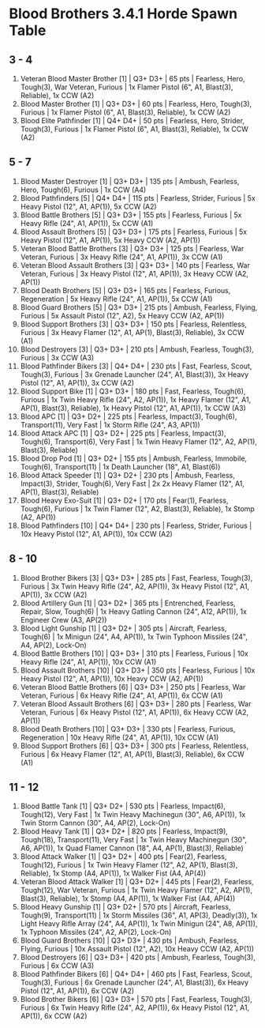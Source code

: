 # Blood Brothers 3.4.1 Horde Spawn Table

## 3 - 4

1. Veteran Blood Master Brother [1] | Q3+ D3+ | 65 pts | Fearless, Hero, Tough(3), War Veteran, Furious | 1x Flamer Pistol (6", A1, Blast(3), Reliable), 1x CCW (A2)
1. Blood Master Brother [1] | Q3+ D3+ | 60 pts | Fearless, Hero, Tough(3), Furious | 1x Flamer Pistol (6", A1, Blast(3), Reliable), 1x CCW (A2)
1. Blood Elite Pathfinder [1] | Q4+ D4+ | 50 pts | Fearless, Hero, Strider, Tough(3), Furious | 1x Flamer Pistol (6", A1, Blast(3), Reliable), 1x CCW (A2)

## 5 - 7

1. Blood Master Destroyer [1] | Q3+ D3+ | 135 pts | Ambush, Fearless, Hero, Tough(6), Furious | 1x CCW (A4)
1. Blood Pathfinders [5] | Q4+ D4+ | 115 pts | Fearless, Strider, Furious | 5x Heavy Pistol (12", A1, AP(1)), 5x CCW (A2)
1. Blood Battle Brothers [5] | Q3+ D3+ | 155 pts | Fearless, Furious | 5x Heavy Rifle (24", A1, AP(1)), 5x CCW (A1)
1. Blood Assault Brothers [5] | Q3+ D3+ | 175 pts | Fearless, Furious | 5x Heavy Pistol (12", A1, AP(1)), 5x Heavy CCW (A2, AP(1))
1. Veteran Blood Battle Brothers [3] | Q3+ D3+ | 125 pts | Fearless, War Veteran, Furious | 3x Heavy Rifle (24", A1, AP(1)), 3x CCW (A1)
1. Veteran Blood Assault Brothers [3] | Q3+ D3+ | 140 pts | Fearless, War Veteran, Furious | 3x Heavy Pistol (12", A1, AP(1)), 3x Heavy CCW (A2, AP(1))
1. Blood Death Brothers [5] | Q3+ D3+ | 165 pts | Fearless, Furious, Regeneration | 5x Heavy Rifle (24", A1, AP(1)), 5x CCW (A1)
1. Blood Guard Brothers [5] | Q3+ D3+ | 215 pts | Ambush, Fearless, Flying, Furious | 5x Assault Pistol (12", A2), 5x Heavy CCW (A2, AP(1))
1. Blood Support Brothers [3] | Q3+ D3+ | 150 pts | Fearless, Relentless, Furious | 3x Heavy Flamer (12", A1, AP(1), Blast(3), Reliable), 3x CCW (A1)
1. Blood Destroyers [3] | Q3+ D3+ | 210 pts | Ambush, Fearless, Tough(3), Furious | 3x CCW (A3)
1. Blood Pathfinder Bikers [3] | Q4+ D4+ | 230 pts | Fast, Fearless, Scout, Tough(3), Furious | 3x Grenade Launcher (24", A1, Blast(3)), 3x Heavy Pistol (12", A1, AP(1)), 3x CCW (A2)
1. Blood Support Bike [1] | Q3+ D3+ | 180 pts | Fast, Fearless, Tough(6), Furious | 1x Twin Heavy Rifle (24", A2, AP(1)), 1x Heavy Flamer (12", A1, AP(1), Blast(3), Reliable), 1x Heavy Pistol (12", A1, AP(1)), 1x CCW (A3)
1. Blood APC [1] | Q3+ D2+ | 225 pts | Fearless, Impact(3), Tough(6), Transport(11), Very Fast | 1x Storm Rifle (24", A3, AP(1))
1. Blood Attack APC [1] | Q3+ D2+ | 225 pts | Fearless, Impact(3), Tough(6), Transport(6), Very Fast | 1x Twin Heavy Flamer (12", A2, AP(1), Blast(3), Reliable)
1. Blood Drop Pod [1] | Q3+ D2+ | 155 pts | Ambush, Fearless, Immobile, Tough(6), Transport(11) | 1x Death Launcher (18", A1, Blast(6))
1. Blood Attack Speeder [1] | Q3+ D2+ | 230 pts | Ambush, Fearless, Impact(3), Strider, Tough(6), Very Fast | 2x 2x Heavy Flamer (12", A1, AP(1), Blast(3), Reliable)
1. Blood Heavy Exo-Suit [1] | Q3+ D2+ | 170 pts | Fear(1), Fearless, Tough(6), Furious | 1x Twin Flamer (12", A2, Blast(3), Reliable), 1x Stomp (A2, AP(1))
1. Blood Pathfinders [10] | Q4+ D4+ | 230 pts | Fearless, Strider, Furious | 10x Heavy Pistol (12", A1, AP(1)), 10x CCW (A2)

## 8 - 10

1. Blood Brother Bikers [3] | Q3+ D3+ | 285 pts | Fast, Fearless, Tough(3), Furious | 3x Twin Heavy Rifle (24", A2, AP(1)), 3x Heavy Pistol (12", A1, AP(1)), 3x CCW (A2)
1. Blood Artillery Gun [1] | Q3+ D2+ | 365 pts | Entrenched, Fearless, Repair, Slow, Tough(6) | 1x Heavy Gatling Cannon (24", A12, AP(1)), 1x Engineer Crew (A3, AP(2))
1. Blood Light Gunship [1] | Q3+ D2+ | 305 pts | Aircraft, Fearless, Tough(6) | 1x Minigun (24", A4, AP(1)), 1x Twin Typhoon Missiles (24", A4, AP(2), Lock-On)
1. Blood Battle Brothers [10] | Q3+ D3+ | 310 pts | Fearless, Furious | 10x Heavy Rifle (24", A1, AP(1)), 10x CCW (A1)
1. Blood Assault Brothers [10] | Q3+ D3+ | 350 pts | Fearless, Furious | 10x Heavy Pistol (12", A1, AP(1)), 10x Heavy CCW (A2, AP(1))
1. Veteran Blood Battle Brothers [6] | Q3+ D3+ | 250 pts | Fearless, War Veteran, Furious | 6x Heavy Rifle (24", A1, AP(1)), 6x CCW (A1)
1. Veteran Blood Assault Brothers [6] | Q3+ D3+ | 280 pts | Fearless, War Veteran, Furious | 6x Heavy Pistol (12", A1, AP(1)), 6x Heavy CCW (A2, AP(1))
1. Blood Death Brothers [10] | Q3+ D3+ | 330 pts | Fearless, Furious, Regeneration | 10x Heavy Rifle (24", A1, AP(1)), 10x CCW (A1)
1. Blood Support Brothers [6] | Q3+ D3+ | 300 pts | Fearless, Relentless, Furious | 6x Heavy Flamer (12", A1, AP(1), Blast(3), Reliable), 6x CCW (A1)

## 11 - 12

1. Blood Battle Tank [1] | Q3+ D2+ | 530 pts | Fearless, Impact(6), Tough(12), Very Fast | 1x Twin Heavy Machinegun (30", A6, AP(1)), 1x Twin Storm Cannon (30", A4, AP(2), Lock-On)
1. Blood Heavy Tank [1] | Q3+ D2+ | 820 pts | Fearless, Impact(9), Tough(18), Transport(11), Very Fast | 1x Twin Heavy Machinegun (30", A6, AP(1)), 1x Quad Flamer Cannon (18", A4, AP(1), Blast(3), Reliable)
1. Blood Attack Walker [1] | Q3+ D2+ | 400 pts | Fear(2), Fearless, Tough(12), Furious | 1x Twin Heavy Flamer (12", A2, AP(1), Blast(3), Reliable), 1x Stomp (A4, AP(1)), 1x Walker Fist (A4, AP(4))
1. Veteran Blood Attack Walker [1] | Q3+ D2+ | 445 pts | Fear(2), Fearless, Tough(12), War Veteran, Furious | 1x Twin Heavy Flamer (12", A2, AP(1), Blast(3), Reliable), 1x Stomp (A4, AP(1)), 1x Walker Fist (A4, AP(4))
1. Blood Heavy Gunship [1] | Q3+ D2+ | 570 pts | Aircraft, Fearless, Tough(9), Transport(11) | 1x Storm Missiles (36", A1, AP(3), Deadly(3)), 1x Light Heavy Rifle Array (24", A4, AP(1)), 1x Twin Minigun (24", A8, AP(1)), 1x Typhoon Missiles (24", A2, AP(2), Lock-On)
1. Blood Guard Brothers [10] | Q3+ D3+ | 430 pts | Ambush, Fearless, Flying, Furious | 10x Assault Pistol (12", A2), 10x Heavy CCW (A2, AP(1))
1. Blood Destroyers [6] | Q3+ D3+ | 420 pts | Ambush, Fearless, Tough(3), Furious | 6x CCW (A3)
1. Blood Pathfinder Bikers [6] | Q4+ D4+ | 460 pts | Fast, Fearless, Scout, Tough(3), Furious | 6x Grenade Launcher (24", A1, Blast(3)), 6x Heavy Pistol (12", A1, AP(1)), 6x CCW (A2)
1. Blood Brother Bikers [6] | Q3+ D3+ | 570 pts | Fast, Fearless, Tough(3), Furious | 6x Twin Heavy Rifle (24", A2, AP(1)), 6x Heavy Pistol (12", A1, AP(1)), 6x CCW (A2)